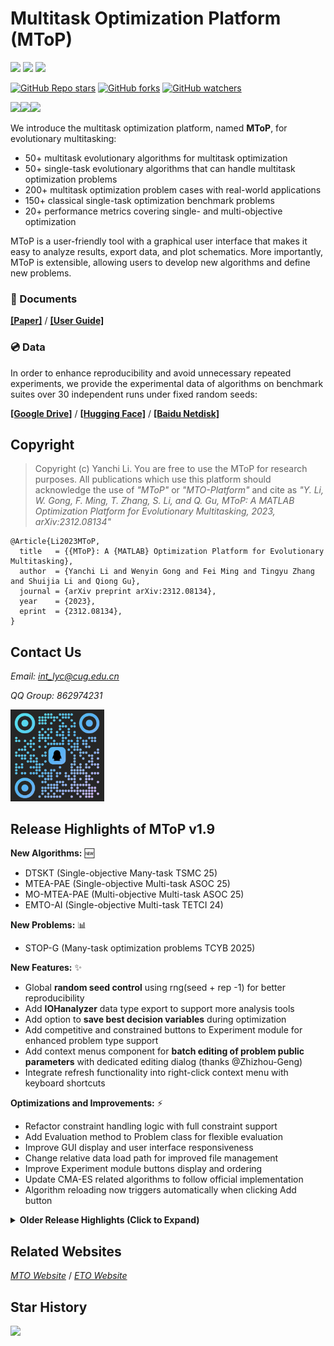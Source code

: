 # Multitask Optimization Platform (MToP)

[![](https://img.shields.io/badge/Download-Latest-green)](https://github.com/intLyc/MTO-Platform/archive/refs/heads/master.zip)
[![](https://img.shields.io/badge/Release-v1.9-orange)](#mto-platform)
[![](https://img.shields.io/badge/Matlab-%3E%3DR2022b-blue)](#mto-platform)

[![GitHub Repo stars](https://img.shields.io/github/stars/intLyc/MTO-Platform?style=social)](#mto-platform)
[![GitHub forks](https://img.shields.io/github/forks/intLyc/MTO-Platform?style=social)](#mto-platform)
[![GitHub watchers](https://img.shields.io/github/watchers/intLyc/MTO-Platform?style=social)](#mto-platform)

<img src="./Doc/ReadmeFigure/CMT-LandScape.png" width="200px"><img src="./Doc/ReadmeFigure/MaT-LandScape.png" width="200px"><img src="./Doc/ReadmeFigure/CpMT-LandScape.png" width="200px">

We introduce the multitask optimization platform, named **MToP**, for evolutionary multitasking:

- 50+ multitask evolutionary algorithms for multitask optimization
- 50+ single-task evolutionary algorithms that can handle multitask optimization problems
- 200+ multitask optimization problem cases with real-world applications
- 150+ classical single-task optimization benchmark problems
- 20+ performance metrics covering single- and multi-objective optimization

MToP is a user-friendly tool with a graphical user interface that makes it easy to analyze results, export data, and plot schematics. More importantly, MToP is extensible, allowing users to develop new algorithms and define new problems.

### 📄 Documents

[**[Paper]**](https://arxiv.org/abs/2312.08134) /
[**[User Guide]**](./Doc/User-Guide.md)

### 💿 Data

In order to enhance reproducibility and avoid unnecessary repeated experiments, we provide the experimental data of algorithms on benchmark suites over 30 independent runs under fixed random seeds:

[**[Google Drive]**](https://drive.google.com/drive/folders/1IpwXNuOYcnpC3IXbAx3VnLGVV899k3bG?usp=share_link) /
[**[Hugging Face]**](https://huggingface.co/datasets/intLyc/MToP-MTOData/tree/main) /
[**[Baidu Netdisk]**](https://pan.baidu.com/s/1Pk06fBj_4gidkiZe4f1Oww?pwd=mtop)

## Copyright

> Copyright (c) Yanchi Li. You are free to use the MToP for research purposes. All publications which use this platform should acknowledge the use of *"MToP"* or *"MTO-Platform"* and cite as *"Y. Li, W. Gong, F. Ming, T. Zhang, S. Li, and Q. Gu, MToP: A MATLAB Optimization Platform for Evolutionary Multitasking, 2023, arXiv:2312.08134"*

```
@Article{Li2023MToP,
  title   = {{MToP}: A {MATLAB} Optimization Platform for Evolutionary Multitasking},
  author  = {Yanchi Li and Wenyin Gong and Fei Ming and Tingyu Zhang and Shuijia Li and Qiong Gu},
  journal = {arXiv preprint arXiv:2312.08134},
  year    = {2023},
  eprint  = {2312.08134},
}
```

## Contact Us

*Email: <int_lyc@cug.edu.cn>*

*QQ Group: 862974231*

<img src="./Doc/ReadmeFigure/MToP-QQ-Group.jpg" width="150px">

## Release Highlights of MToP v1.9

**New Algorithms:** 🆕
- DTSKT (Single-objective Many-task TSMC 25)
- MTEA-PAE (Single-objective Multi-task ASOC 25)
- MO-MTEA-PAE (Multi-objective Multi-task ASOC 25)
- EMTO-AI (Single-objective Multi-task TETCI 24)

**New Problems:** 📊
- STOP-G (Many-task optimization problems TCYB 2025)

**New Features:** ✨
- Global **random seed control** using rng(seed + rep -1) for better reproducibility
- Add **IOHanalyzer** data type export to support more analysis tools
- Add option to **save best decision variables** during optimization
- Add competitive and constrained buttons to Experiment module for enhanced problem type support
- Add context menus component for **batch editing of problem public parameters** with dedicated editing dialog (thanks @Zhizhou-Geng)
- Integrate refresh functionality into right-click context menu with keyboard shortcuts

**Optimizations and Improvements:** ⚡
- Refactor constraint handling logic with full constraint support
- Add Evaluation method to Problem class for flexible evaluation
- Improve GUI display and user interface responsiveness
- Change relative data load path for improved file management
- Improve Experiment module buttons display and ordering
- Update CMA-ES related algorithms to follow official implementation
- Algorithm reloading now triggers automatically when clicking Add button

<details><summary><strong>Older Release Highlights (Click to Expand)</strong></summary>

## Release Highlights of MToP v1.8

- New Algorithm: SSLT (Single-objective Multi-task KBS-25)
- New Problems: MGA_DSM_GTOP and MGA-GTOP (Multi-task Global Trajectory Optimization Problem)
- Add the Friedman test for statistical analysis
- Add Convergence range drawing with 95% confidence interval
- Improve the GUI tooltip and description
- Fix some bugs

## Release Highlights of MToP v1.7

- New Algorithms: 
  - RVC-MTEA (Competitive Multi-objective Multi-task TEVC-24)
  - MTEA-DCK (Multi-objective Multi-task TSMC-S-25)
  - MFEA-VC (Single-objective Multi-task ASOC-24)
  - CMO-LKT (Constrained Single-objective Multi-task TSMC-S-25)
- New Problems:
  - CMOMT Benchmark (Competitive Multi-objective Multi-task TEVC-24)
  - MOSCP2 (Competitive Multi-objective Sensor Coverage Problem)
  - OPF-CMOMT (Competitive Multi-objective Optimal Power Flow)
- Optimize 2D Pareto Front drawing
- Add competitive multi-objective multi-task metric IGD-CMT and HV-CMT
- Update MTS metric with convergence for HV, IGD, and IGD+
- Fix MFEA-GHS domain adaptation bug
- Fix LDA-MFEA data size reduce method
- Fix NaN bug in IGD and IGD+ calculation

## Release Highlights of MToP v1.6

- Fix the bug of multifactorial algorithms run in many-task problems
- New Algorithm: 
  - TNG-NES (Single-objective Many-task TEVC24)
  - MTDE-ADKT (Single-objective Multi-task ASOC24)
  - AR-MOEA, MSEA (Multi-objective Single-task)
- New Problem: LSMaTSO (Large-scale many-task single-objective)

## Release Highlights of MToP v1.5

- Fix the bug when GUI parallel runs experiments with save Dec.
- New Algorithm: MTEA-HKTS (Single-objective Multi/Many-task INS24)
- New Problem: Multi-objective sensor coverage problem

## Release Highlights of MToP v1.4

- **New features:**
  - **Draw dynamic Dec and Obj of populations during optimization in the Test Module**
  - **Pause and Stop buttons can now respond in time by clicking on both the Test and Experiment Module**
  - Figures sample numbers in the Test Module can be modified, and figures can be exported
  - Algorithm and Problem objects can be input in the command line running e.g. "mto(MFEA(), CMT1());"
- New Algorithms:
  - CEDA (Constrained Single-objective Multitask SWEC24)
  - MTEA-D-TSD (Multi-objective Multitask GECCO24)
  - Global-GA (Single-objective Single-task TEVC24)
  - KLDE and KLPSO (Single-objective Single-task TEVC23)
  - Other classical algorithms: RVEA (MO-ST), SMS-EMOA (MO-ST), IPOP-CMA-ES (SO-ST)
- New Problems:
  - Classical Single-Objective Functions with any dimension setting
- Fix some bugs.

## Release Highlights of MToP v1.3

- Newly added algorithms:
  - MTDE-MKTA (multi-objective multitask TEVC 2024) with application problems
  - KR-MTEA (multi/single-objective multitask INS 2023)
- Fix some bugs.

## Release Highlights of MToP v1.2

- Newly added algorithms:
  - TRADE (single-objective many-task TCYB 2023)
  - ASCMFDE (single-objective multitask TEVC 2021)
- Add error value type of WCCI20-MTSO
- Update Operator GA (SBX and polynomial mutation) with more advanced calculation methods. GA-based algorithms now have improved performance.

## Release Highlights of MToP v1.1

- The speed of experimental execution is significantly increased, brought by the simultaneous evaluation of whole population decision variables
- 3D task figures of 2-dimensional variables for un-/constrained single-objective multi-/many-/single-task optimization can be plotted in the test module
- Performance metrics can be displayed automatically based on the data type in the experiment module
- Newly added algorithms:
  - MKTDE (single-objective multi-task TEVC 2022)
  - CCEF-ECHT (constrained single-objective TSMC 2023)

</details>

## Related Websites

[*MTO Website*](http://www.bdsc.site/websites/MTO/index.html)
/
[*ETO Website*](http://www.bdsc.site/websites/ETO/ETO.html)

## Star History

<img src="https://api.star-history.com/svg?repos=intLyc/MTO-Platform&type=Date" width="500px">
